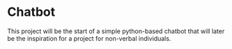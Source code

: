 # Chatbot
This project will be the start of a simple python-based chatbot that will later be the inspiration for a project for non-verbal individuals.
